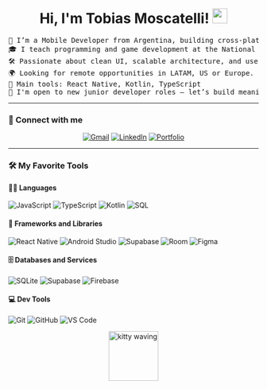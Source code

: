 <h1 align="center">
Hi, I'm Tobias Moscatelli!
	<a href="https://github.com/BambuBlu" target="_self">
		<img src="https://media.giphy.com/media/hvRJCLFzcasrR4ia7z/giphy.gif" width="30">
	</a>
</h1>

<pre>
📱 I’m a Mobile Developer from Argentina, building cross-platform apps with React Native and Kotlin.
🎓 I teach programming and game development at the National University of Quilmes.
🛠️ Passionate about clean UI, scalable architecture, and user-centered design.
🌍 Looking for remote opportunities in LATAM, US or Europe.
🌟 Main tools: React Native, Kotlin, TypeScript
🚀 I'm open to new junior developer roles – let’s build meaningful tech together!
</pre>

---

### 🤝 Connect with me
<p align="center">
	<a href="mailto:moscatellitobias@gmail.com"><img src="https://img.shields.io/badge/gmail-%23EA4335.svg?style=plastic&logo=gmail&logoColor=white" alt="Gmail"/></a>
	<a href="https://www.linkedin.com/in/tobiasmoscatelli/"><img src="https://img.shields.io/badge/linkedin-%230A66C2.svg?style=plastic&logo=linkedin&logoColor=white" alt="LinkedIn"/></a>
	<a href="https://www.tobiasmoscatelli.com"><img src="https://img.shields.io/badge/Portfolio-%2312100E.svg?style=plastic&logo=Firefox&logoColor=white" alt="Portfolio"/></a>
</p>

---

### 🛠️ My Favorite Tools

#### 👨‍💻 Languages

<p>
    <img alt="JavaScript" src="https://img.shields.io/badge/JavaScript-%23F7DF1E.svg?style=plastic&logo=javascript&logoColor=black">
    <img alt="TypeScript" src="https://img.shields.io/badge/TypeScript-%23007ACC.svg?style=plastic&logo=typescript&logoColor=white">
    <img alt="Kotlin" src="https://img.shields.io/badge/Kotlin-%230095D5.svg?style=plastic&logo=kotlin&logoColor=white">
    <img alt="SQL" src="https://img.shields.io/badge/SQL-%230074C1.svg?style=plastic&logo=mysql&logoColor=white">
</p>

#### 📱 Frameworks and Libraries

<p>
    <img alt="React Native" src="https://img.shields.io/badge/React_Native-%2361DAFB.svg?style=plastic&logo=react&logoColor=black">
    <img alt="Android Studio" src="https://img.shields.io/badge/Android_Studio-%233DDC84.svg?style=plastic&logo=android-studio&logoColor=white">
    <img alt="Supabase" src="https://img.shields.io/badge/Supabase-%2300E39F.svg?style=plastic&logo=supabase&logoColor=white">
    <img alt="Room" src="https://img.shields.io/badge/Room-%23FF6F00.svg?style=plastic">
    <img alt="Figma" src="https://img.shields.io/badge/Figma-%23F24E1E.svg?style=plastic&logo=figma&logoColor=white">
</p>

#### 🗄️ Databases and Services

<p>
    <img alt="SQLite" src="https://img.shields.io/badge/SQLite-%23003B57.svg?style=plastic&logo=sqlite&logoColor=white">
    <img alt="Supabase" src="https://img.shields.io/badge/Supabase-%2300E39F.svg?style=plastic&logo=supabase&logoColor=white">
    <img alt="Firebase" src="https://img.shields.io/badge/Firebase-%23FFCA28.svg?style=plastic&logo=firebase&logoColor=black">
</p>

#### 💻 Dev Tools

<p>
    <img alt="Git" src="https://img.shields.io/badge/Git-%23F05032.svg?style=plastic&logo=git&logoColor=white">
    <img alt="GitHub" src="https://img.shields.io/badge/GitHub-%2312100E.svg?style=plastic&logo=github&logoColor=white">
    <img alt="VS Code" src="https://img.shields.io/badge/VS_Code-%23007ACC.svg?style=plastic&logo=visual-studio-code&logoColor=white">
</p>

<p align="center">
  <img src="https://c.tenor.com/NzrqQHFBVz8AAAAj/kitty-transparent.gif" alt="kitty waving" width="100"/>
</p>
